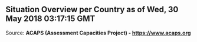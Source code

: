 ## Situation Overview per Country as of Wed, 30 May 2018 03:17:15 GMT

Source: **ACAPS (Assessment Capacities Project) - https://www.acaps.org**